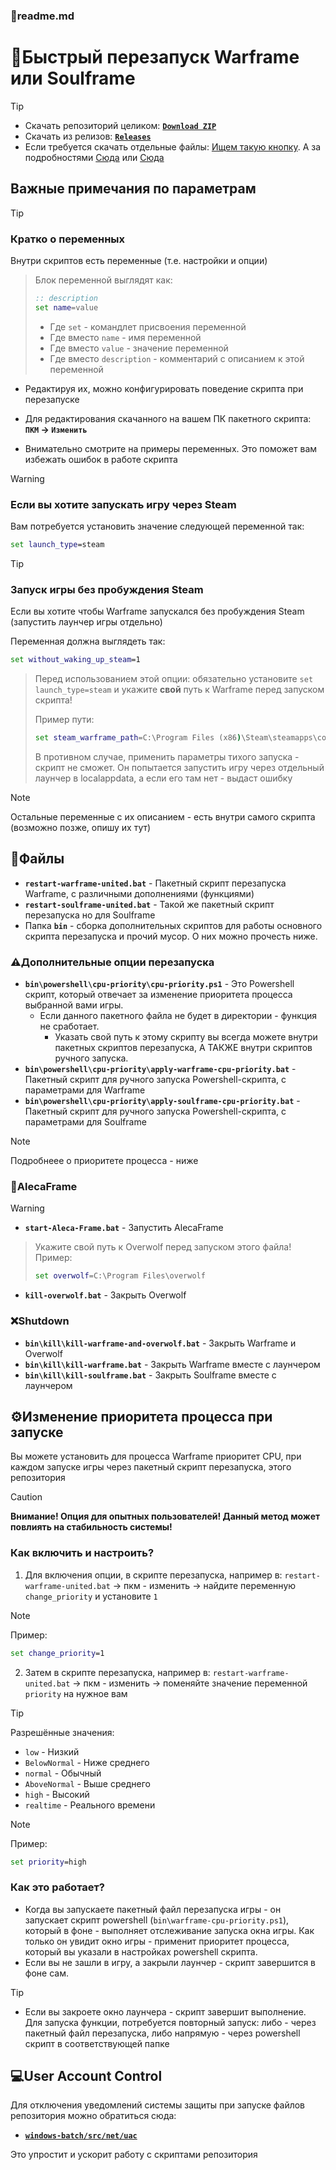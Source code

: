 ### 📕readme.md

<!-- <p align="left">
   <a href="https://github.com/N3M1X10/warframe-batch-tools/blob/master/src/quick-restart/warframe/readme.md">
      <img width="96" alt="warframe guide" src="https://github.com/N3M1X10/warframe-batch-tools/blob/master/assets/warframe-badge-hl.png">
   </a>
  <a href="https://github.com/N3M1X10/warframe-batch-tools/blob/master/src/quick-restart/soulframe/readme.md">
      <img width="96" alt="soulframe guide" src="https://github.com/N3M1X10/warframe-batch-tools/blob/master/assets/soulframe-badge.png">
   </a>
</p> -->

# 🔁Быстрый перезапуск Warframe или Soulframe

>[!tip]
>- Скачать репозиторий целиком: [**`Download ZIP`**](https://github.com/N3M1X10/warframe-batch-tools/archive/refs/heads/master.zip)
>- Скачать из релизов: [**`Releases`**](https://github.com/N3M1X10/warframe-batch-tools/releases)
>- Если требуется скачать отдельные файлы: [Ищем такую кнопку](https://github.com/user-attachments/assets/c0169211-4266-4d54-b594-22e762d0938b). А за подробностями [Сюда](https://docs.github.com/ru/get-started/start-your-journey/downloading-files-from-github) или [Сюда](https://blog.skillfactory.ru/kak-skachivat-s-github/)

## Важные примечания по параметрам

>[!tip]
> ### Кратко о переменных
>Внутри скриптов есть переменные (т.е. настройки и опции)
>>Блок переменной выглядят как:
>>```bat
>>:: description
>>set name=value
>>```
>>- Где `set` - командлет присвоения переменной
>>- Где вместо `name` - имя переменной
>>- Где вместо `value` - значение переменной
>>- Где вместо `description` - комментарий с описанием к этой переменной
>
>- Редактируя их, можно конфигурировать поведение скрипта при перезапуске
>
>- Для редактирования скачанного на вашем ПК пакетного скрипта: **`ПКМ` -> `Изменить`**
>
>- Внимательно смотрите на примеры переменных. Это поможет вам избежать ошибок в работе скрипта


>[!warning]
>### Если вы хотите запускать игру через Steam
>Вам потребуется установить значение следующей переменной так: 
>```bat
>set launch_type=steam 
>```


>[!tip]
>### Запуск игры без пробуждения Steam
>Если вы хотите чтобы Warframe запускался без пробуждения Steam (запустить лаунчер игры отдельно)
>
>Переменная должна выглядеть так:
>```bat
>set without_waking_up_steam=1
>```
>
>>Перед использованием этой опции: обязательно установите `set launch_type=steam` и укажите **свой** путь к Warframe перед запуском скрипта!
>>
>>Пример пути:
>>```bat
>>set steam_warframe_path=C:\Program Files (x86)\Steam\steamapps\common\Warframe
>>```
>> В противном случае, применить параметры тихого запуска - скрипт не сможет. Он попытается запустить игру через отдельный лаунчер в localappdata, а если его там нет - выдаст ошибку


>[!note]
>Остальные переменные c их описанием - есть внутри самого скрипта (возможно позже, опишу их тут)


## 📁Файлы

- **`restart-warframe-united.bat`** - Пакетный скрипт перезапуска Warframe, с различными дополнениями (функциями)
- **`restart-soulframe-united.bat`** - Такой же пакетный скрипт перезапуска но для Soulframe
- Папка **`bin`** - сборка дополнительных скриптов для работы основного скрипта перезапуска и прочий мусор. О них можно прочесть ниже.

### ⚠️Дополнительные опции перезапуска
- **`bin\powershell\cpu-priority\cpu-priority.ps1`** - Это Powershell скрипт, который отвечает за изменение приоритета процесса выбранной вами игры. 
  - Если данного пакетного файла не будет в директории - функция не сработает.
    - Указать свой путь к этому скрипту вы всегда можете внутри пакетных скриптов перезапуска, А ТАКЖЕ внутри скриптов ручного запуска.
- **`bin\powershell\cpu-priority\apply-warframe-cpu-priority.bat`** - Пакетный скрипт для ручного запуска Powershell-скрипта, с параметрами для Warframe
- **`bin\powershell\cpu-priority\apply-soulframe-cpu-priority.bat`** - Пакетный скрипт для ручного запуска Powershell-скрипта, с параметрами для Soulframe

>[!note]
> Подробнеее о приоритете процесса - ниже

### 🔵AlecaFrame
> [!warning]
> - **`start-Aleca-Frame.bat`** - Запустить AlecaFrame
>> Укажите свой путь к Overwolf перед запуском этого файла!
>> Пример:
>> ```bat
>> set overwolf=C:\Program Files\overwolf
>> ```

- **`kill-overwolf.bat`** - Закрыть Overwolf

### ❌Shutdown
- **`bin\kill\kill-warframe-and-overwolf.bat`** - Закрыть Warframe и Overwolf
- **`bin\kill\kill-warframe.bat`** - Закрыть Warframe вместе с лаунчером
- **`bin\kill\kill-soulframe.bat`** - Закрыть Soulframe вместе с лаунчером


## ⚙️Изменение приоритета процесса при запуске
Вы можете установить для процесса Warframe приоритет CPU, при каждом запуске игры через пакетный скрипт перезапуска, этого репозитория

> [!caution]
> **Внимание! Опция для опытных пользователей! Данный метод может повлиять на стабильность системы!**

### Как включить и настроить?

1. Для включения опции, в скрипте перезапуска, например в: `restart-warframe-united.bat` -> пкм - изменить -> найдите переменную `change_priority` и установите `1`

>[!note]
>Пример:
>```bat
>set change_priority=1
>```

2. Затем в скрипте перезапуска, например в: `restart-warframe-united.bat` -> пкм - изменить -> поменяйте значение переменной `priority` на нужное вам
>[!tip]
>Разрешённые значения:
>- `low` - Низкий
>- `BelowNormal` - Ниже среднего
>- `normal` - Обычный
>- `AboveNormal` - Выше среднего
>- `high` - Высокий               
>- `realtime` - Реального времени

>[!note]
>Пример:
>```bat
>set priority=high
>```

### Как это работает?
- Когда вы запускаете пакетный файл перезапуска игры - он запускает скрипт powershell (`bin\warframe-cpu-priority.ps1`), который в фоне - выполняет отслеживание запуска окна игры. Как только он увидит окно игры - применит приоритет процесса, который вы указали в настройках powershell скрипта.
- Если вы не зашли в игру, а закрыли лаунчер - скрипт завершится в фоне сам.

>[!tip]
>- Если вы закроете окно лаунчера - скрипт завершит выполнение. Для запуска функции, потребуется повторный запуск: либо - через пакетный файл перезапуска, либо напрямую - через powershell скрипт в соответствующей папке

## 💻User Account Control
Для отключения уведомлений системы защиты при запуске файлов репозитория можно обратиться сюда:
- [**`windows-batch/src/net/uac`**](https://github.com/N3M1X10/windows-batch/tree/master/src/system-policies/uac)

Это упростит и ускорит работу с скриптами репозитория

